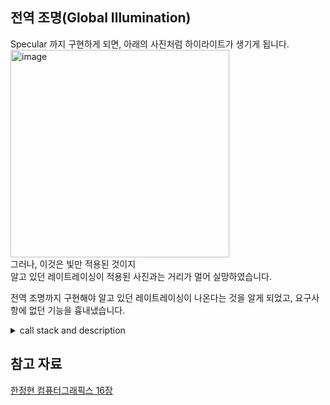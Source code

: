 

## 전역 조명(Global Illumination)

Specular 까지 구현하게 되면, 아래의 사진처럼 하이라이트가 생기게 됩니다.  
<img width="350" height="332" alt="image" src="https://github.com/user-attachments/assets/e1a36cfa-4475-4fc4-9592-fd188c432222" />  
그러나, 이것은 빛만 적용된 것이지  
알고 있던 레이트레이싱이 적용된 사진과는 거리가 멀어 실망하였습니다.  

전역 조명까지 구현해야 알고 있던 레이트레이싱이 나온다는 것을 알게 되었고, 요구사항에 없던 기능을 흉내냈습니다.  


<details>
  <summary>call stack and description</summary>
  https://github.com/SeJin0214/software_raytracing/blob/b5600b1a699ecfe3b0b033581ef3527a187a6b5b/bonus/render_bonus.c#L74-L75
https://github.com/SeJin0214/software_raytracing/blob/b5600b1a699ecfe3b0b033581ef3527a187a6b5b/bonus/render_bonus.c#L83
표면의 색상을 구할 때, trace_reflection_color 함수도 호출하여 빛의 반사각에 닿는 물체의 빛까지 반영합니다.  
  https://github.com/SeJin0214/software_raytracing/blob/aab4f628e9528c4f39fa238485b7db2cc978e1d4/bonus/render_bonus.h#L63-L87

  
</details>




## 참고 자료

[한정현 컴퓨터그래픽스 16장](https://www.youtube.com/watch?v=E35m-vRm_KY&list=PLYEC1V9tJOl03WLDoUEKbiYW_Xt4W6LTl&index=17)



